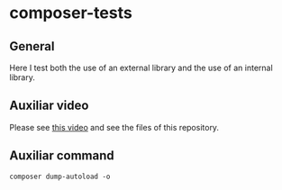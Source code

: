 # composer-tests

## General

Here I test both the use of an external library and the use of an internal library.

## Auxiliar video

Please see [this video](https://youtu.be/PeYMrrYQ_Qo) and see the files of this repository.

## Auxiliar command

```
composer dump-autoload -o
```